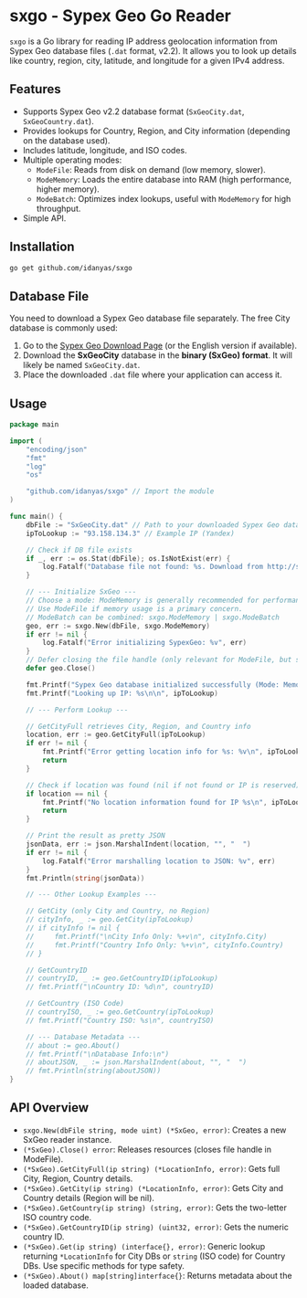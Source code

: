 # sxgo - Sypex Geo Go Reader

`sxgo` is a Go library for reading IP address geolocation information from Sypex Geo database files (`.dat` format, v2.2). It allows you to look up details like country, region, city, latitude, and longitude for a given IPv4 address.

## Features

*   Supports Sypex Geo v2.2 database format (`SxGeoCity.dat`, `SxGeoCountry.dat`).
*   Provides lookups for Country, Region, and City information (depending on the database used).
*   Includes latitude, longitude, and ISO codes.
*   Multiple operating modes:
    *   `ModeFile`: Reads from disk on demand (low memory, slower).
    *   `ModeMemory`: Loads the entire database into RAM (high performance, higher memory).
    *   `ModeBatch`: Optimizes index lookups, useful with `ModeMemory` for high throughput.
*   Simple API.

## Installation

```bash
go get github.com/idanyas/sxgo
```

## Database File

You need to download a Sypex Geo database file separately. The free City database is commonly used:

1.  Go to the [Sypex Geo Download Page](http://sypexgeo.net/ru/download/) (or the English version if available).
2.  Download the **SxGeoCity** database in the **binary (SxGeo) format**. It will likely be named `SxGeoCity.dat`.
3.  Place the downloaded `.dat` file where your application can access it.

## Usage

```go
package main

import (
	"encoding/json"
	"fmt"
	"log"
	"os"

	"github.com/idanyas/sxgo" // Import the module
)

func main() {
	dbFile := "SxGeoCity.dat" // Path to your downloaded Sypex Geo database file
	ipToLookup := "93.158.134.3" // Example IP (Yandex)

	// Check if DB file exists
	if _, err := os.Stat(dbFile); os.IsNotExist(err) {
		log.Fatalf("Database file not found: %s. Download from http://sypexgeo.net/ru/download/", dbFile)
	}

	// --- Initialize SxGeo ---
	// Choose a mode: ModeMemory is generally recommended for performance.
	// Use ModeFile if memory usage is a primary concern.
	// ModeBatch can be combined: sxgo.ModeMemory | sxgo.ModeBatch
	geo, err := sxgo.New(dbFile, sxgo.ModeMemory)
	if err != nil {
		log.Fatalf("Error initializing SypexGeo: %v", err)
	}
	// Defer closing the file handle (only relevant for ModeFile, but safe to call always)
	defer geo.Close()

	fmt.Printf("Sypex Geo database initialized successfully (Mode: Memory)\n")
	fmt.Printf("Looking up IP: %s\n\n", ipToLookup)

	// --- Perform Lookup ---

	// GetCityFull retrieves City, Region, and Country info
	location, err := geo.GetCityFull(ipToLookup)
	if err != nil {
		fmt.Printf("Error getting location info for %s: %v\n", ipToLookup, err)
		return
	}

	// Check if location was found (nil if not found or IP is reserved)
	if location == nil {
		fmt.Printf("No location information found for IP %s\n", ipToLookup)
		return
	}

	// Print the result as pretty JSON
	jsonData, err := json.MarshalIndent(location, "", "  ")
	if err != nil {
		log.Fatalf("Error marshalling location to JSON: %v", err)
	}
	fmt.Println(string(jsonData))

	// --- Other Lookup Examples ---

	// GetCity (only City and Country, no Region)
	// cityInfo, _ := geo.GetCity(ipToLookup)
	// if cityInfo != nil {
	//     fmt.Printf("\nCity Info Only: %+v\n", cityInfo.City)
	//     fmt.Printf("Country Info Only: %+v\n", cityInfo.Country)
	// }

	// GetCountryID
	// countryID, _ := geo.GetCountryID(ipToLookup)
	// fmt.Printf("\nCountry ID: %d\n", countryID)

	// GetCountry (ISO Code)
	// countryISO, _ := geo.GetCountry(ipToLookup)
	// fmt.Printf("Country ISO: %s\n", countryISO)

	// --- Database Metadata ---
	// about := geo.About()
	// fmt.Printf("\nDatabase Info:\n")
	// aboutJSON, _ := json.MarshalIndent(about, "", "  ")
	// fmt.Println(string(aboutJSON))
}

```

## API Overview

*   `sxgo.New(dbFile string, mode uint) (*SxGeo, error)`: Creates a new SxGeo reader instance.
*   `(*SxGeo).Close() error`: Releases resources (closes file handle in ModeFile).
*   `(*SxGeo).GetCityFull(ip string) (*LocationInfo, error)`: Gets full City, Region, Country details.
*   `(*SxGeo).GetCity(ip string) (*LocationInfo, error)`: Gets City and Country details (Region will be nil).
*   `(*SxGeo).GetCountry(ip string) (string, error)`: Gets the two-letter ISO country code.
*   `(*SxGeo).GetCountryID(ip string) (uint32, error)`: Gets the numeric country ID.
*   `(*SxGeo).Get(ip string) (interface{}, error)`: Generic lookup returning `*LocationInfo` for City DBs or `string` (ISO code) for Country DBs. Use specific methods for type safety.
*   `(*SxGeo).About() map[string]interface{}`: Returns metadata about the loaded database.
